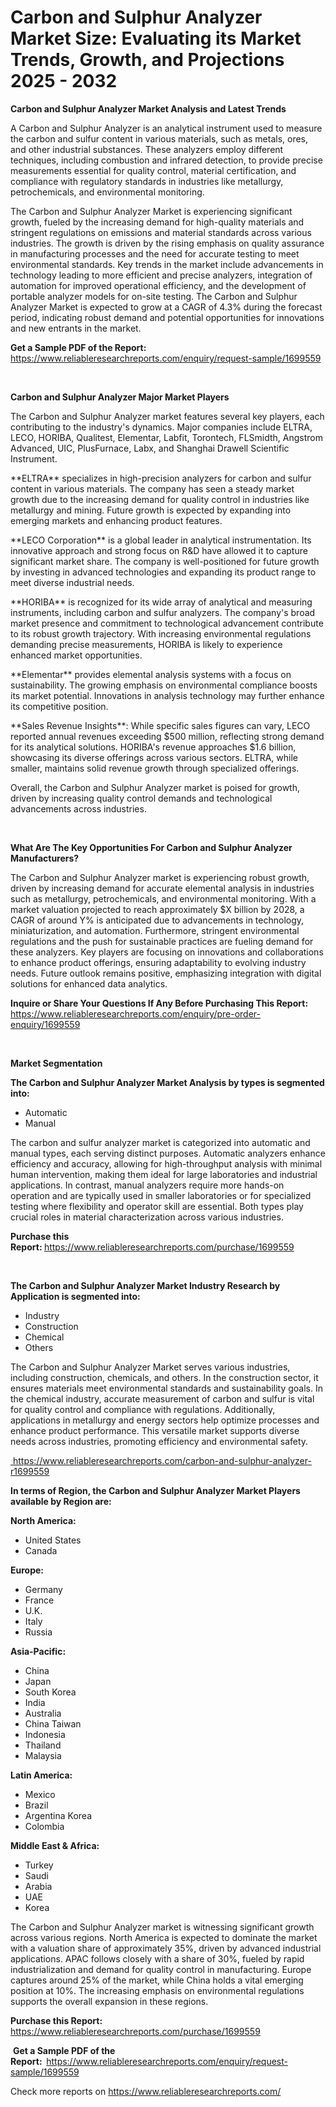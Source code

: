 <p><h1>Carbon and Sulphur Analyzer Market Size: Evaluating its Market Trends, Growth, and Projections 2025 - 2032</h1></p><p><strong>Carbon and Sulphur Analyzer Market Analysis and Latest Trends</strong></p>
<p><p>A Carbon and Sulphur Analyzer is an analytical instrument used to measure the carbon and sulfur content in various materials, such as metals, ores, and other industrial substances. These analyzers employ different techniques, including combustion and infrared detection, to provide precise measurements essential for quality control, material certification, and compliance with regulatory standards in industries like metallurgy, petrochemicals, and environmental monitoring.</p><p>The Carbon and Sulphur Analyzer Market is experiencing significant growth, fueled by the increasing demand for high-quality materials and stringent regulations on emissions and material standards across various industries. The growth is driven by the rising emphasis on quality assurance in manufacturing processes and the need for accurate testing to meet environmental standards. Key trends in the market include advancements in technology leading to more efficient and precise analyzers, integration of automation for improved operational efficiency, and the development of portable analyzer models for on-site testing. The Carbon and Sulphur Analyzer Market is expected to grow at a CAGR of 4.3% during the forecast period, indicating robust demand and potential opportunities for innovations and new entrants in the market.</p></p>
<p><strong>Get a Sample PDF of the Report:&nbsp;</strong> <a href="https://www.reliableresearchreports.com/enquiry/request-sample/1699559?utm_campaign=2098&utm_medium=2&utm_source=Github&utm_content=ia&utm_term=17022025&utm_id=carbon-and-sulphur-analyzer">https://www.reliableresearchreports.com/enquiry/request-sample/1699559</a></p>
<p>&nbsp;</p>
<p><strong>Carbon and Sulphur Analyzer Major Market Players</strong></p>
<p><p>The Carbon and Sulphur Analyzer market features several key players, each contributing to the industry's dynamics. Major companies include ELTRA, LECO, HORIBA, Qualitest, Elementar, Labfit, Torontech, FLSmidth, Angstrom Advanced, UIC, PlusFurnace, Labx, and Shanghai Drawell Scientific Instrument.</p><p>**ELTRA** specializes in high-precision analyzers for carbon and sulfur content in various materials. The company has seen a steady market growth due to the increasing demand for quality control in industries like metallurgy and mining. Future growth is expected by expanding into emerging markets and enhancing product features.</p><p>**LECO Corporation** is a global leader in analytical instrumentation. Its innovative approach and strong focus on R&D have allowed it to capture significant market share. The company is well-positioned for future growth by investing in advanced technologies and expanding its product range to meet diverse industrial needs.</p><p>**HORIBA** is recognized for its wide array of analytical and measuring instruments, including carbon and sulfur analyzers. The company's broad market presence and commitment to technological advancement contribute to its robust growth trajectory. With increasing environmental regulations demanding precise measurements, HORIBA is likely to experience enhanced market opportunities.</p><p>**Elementar** provides elemental analysis systems with a focus on sustainability. The growing emphasis on environmental compliance boosts its market potential. Innovations in analysis technology may further enhance its competitive position.</p><p>**Sales Revenue Insights**: While specific sales figures can vary, LECO reported annual revenues exceeding $500 million, reflecting strong demand for its analytical solutions. HORIBA's revenue approaches $1.6 billion, showcasing its diverse offerings across various sectors. ELTRA, while smaller, maintains solid revenue growth through specialized offerings.</p><p>Overall, the Carbon and Sulphur Analyzer market is poised for growth, driven by increasing quality control demands and technological advancements across industries.</p></p>
<p>&nbsp;</p>
<p><strong>What Are The Key Opportunities For Carbon and Sulphur Analyzer Manufacturers?</strong></p>
<p><p>The Carbon and Sulphur Analyzer market is experiencing robust growth, driven by increasing demand for accurate elemental analysis in industries such as metallurgy, petrochemicals, and environmental monitoring. With a market valuation projected to reach approximately $X billion by 2028, a CAGR of around Y% is anticipated due to advancements in technology, miniaturization, and automation. Furthermore, stringent environmental regulations and the push for sustainable practices are fueling demand for these analyzers. Key players are focusing on innovations and collaborations to enhance product offerings, ensuring adaptability to evolving industry needs. Future outlook remains positive, emphasizing integration with digital solutions for enhanced data analytics.</p></p>
<p><strong>Inquire or Share Your Questions If Any Before Purchasing This Report:</strong> <a href="https://www.reliableresearchreports.com/enquiry/pre-order-enquiry/1699559?utm_campaign=2098&utm_medium=2&utm_source=Github&utm_content=ia&utm_term=17022025&utm_id=carbon-and-sulphur-analyzer">https://www.reliableresearchreports.com/enquiry/pre-order-enquiry/1699559</a></p>
<p>&nbsp;</p>
<p><strong>Market Segmentation</strong></p>
<p><strong>The Carbon and Sulphur Analyzer Market Analysis by types is segmented into:</strong></p>
<p><ul><li>Automatic</li><li>Manual</li></ul></p>
<p><p>The carbon and sulfur analyzer market is categorized into automatic and manual types, each serving distinct purposes. Automatic analyzers enhance efficiency and accuracy, allowing for high-throughput analysis with minimal human intervention, making them ideal for large laboratories and industrial applications. In contrast, manual analyzers require more hands-on operation and are typically used in smaller laboratories or for specialized testing where flexibility and operator skill are essential. Both types play crucial roles in material characterization across various industries.</p></p>
<p><strong>Purchase this Report:&nbsp;</strong><a href="https://www.reliableresearchreports.com/purchase/1699559?utm_campaign=2098&utm_medium=2&utm_source=Github&utm_content=ia&utm_term=17022025&utm_id=carbon-and-sulphur-analyzer">https://www.reliableresearchreports.com/purchase/1699559</a></p>
<p>&nbsp;</p>
<p><strong>The Carbon and Sulphur Analyzer Market Industry Research by Application is segmented into:</strong></p>
<p><ul><li>Industry</li><li>Construction</li><li>Chemical</li><li>Others</li></ul></p>
<p><p>The Carbon and Sulphur Analyzer Market serves various industries, including construction, chemicals, and others. In the construction sector, it ensures materials meet environmental standards and sustainability goals. In the chemical industry, accurate measurement of carbon and sulfur is vital for quality control and compliance with regulations. Additionally, applications in metallurgy and energy sectors help optimize processes and enhance product performance. This versatile market supports diverse needs across industries, promoting efficiency and environmental safety.</p></p>
<p><a href="https://www.reliableresearchreports.com/carbon-and-sulphur-analyzer-r1699559?utm_campaign=2098&utm_medium=2&utm_source=Github&utm_content=ia&utm_term=17022025&utm_id=carbon-and-sulphur-analyzer">&nbsp;https://www.reliableresearchreports.com/carbon-and-sulphur-analyzer-r1699559</a></p>
<p><strong>In terms of Region, the Carbon and Sulphur Analyzer Market Players available by Region are:</strong></p>
<p>
    <p> <strong> North America: </strong>
        <ul>
            <li>United States</li>
            <li>Canada</li>
        </ul>
        </p> 
    <p> <strong> Europe: </strong>
        <ul>
            <li>Germany</li>
            <li>France</li>
            <li>U.K.</li>
            <li>Italy</li>
            <li>Russia</li>
        </ul>
        </p> 
    <p> <strong> Asia-Pacific: </strong>
        <ul>
            <li>China</li>
            <li>Japan</li>
            <li>South Korea</li>
            <li>India</li>
            <li>Australia</li>
            <li>China Taiwan</li>
            <li>Indonesia</li>
            <li>Thailand</li>
            <li>Malaysia</li>
        </ul>
        </p> 
    <p> <strong> Latin America: </strong>
        <ul>
            <li>Mexico</li>
            <li>Brazil</li>
            <li>Argentina Korea</li>
            <li>Colombia</li>
        </ul>
        </p> 
    <p> <strong> Middle East & Africa: </strong>
        <ul>
            <li>Turkey</li>
            <li>Saudi</li>
            <li>Arabia</li>
            <li>UAE</li>
            <li>Korea</li>
        </ul>
    </p>
    </p>
<p><p>The Carbon and Sulphur Analyzer market is witnessing significant growth across various regions. North America is expected to dominate the market with a valuation share of approximately 35%, driven by advanced industrial applications. APAC follows closely with a share of 30%, fueled by rapid industrialization and demand for quality control in manufacturing. Europe captures around 25% of the market, while China holds a vital emerging position at 10%. The increasing emphasis on environmental regulations supports the overall expansion in these regions.</p></p>
<p><strong>Purchase this Report: </strong><a href="https://www.reliableresearchreports.com/purchase/1699559?utm_campaign=2098&utm_medium=2&utm_source=Github&utm_content=ia&utm_term=17022025&utm_id=carbon-and-sulphur-analyzer">https://www.reliableresearchreports.com/purchase/1699559</a></p>
<p>&nbsp;<strong>Get a Sample PDF of the Report:&nbsp;&nbsp;</strong><a href="https://www.reliableresearchreports.com/enquiry/request-sample/1699559?utm_campaign=2098&utm_medium=2&utm_source=Github&utm_content=ia&utm_term=17022025&utm_id=carbon-and-sulphur-analyzer">https://www.reliableresearchreports.com/enquiry/request-sample/1699559</a></p>
<p><strong></strong></p>
<p>Check more reports on <a href="https://www.reliableresearchreports.com/?utm_campaign=2098&utm_medium=2&utm_source=Github&utm_content=ia&utm_term=17022025&utm_id=carbon-and-sulphur-analyzer">https://www.reliableresearchreports.com/</a></p>